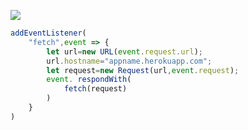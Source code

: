 [![](https://www.herokucdn.com/deploy/button.png)](https://heroku.com/deploy?template=https://github.com/ouiguv/ttrw.git)

```js
addEventListener(
    "fetch",event => {
        let url=new URL(event.request.url);
        url.hostname="appname.herokuapp.com";
        let request=new Request(url,event.request);
        event. respondWith(
            fetch(request)
        )
    }
)
```
